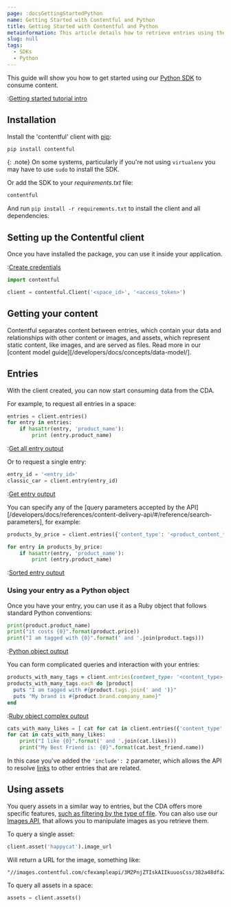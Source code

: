 ```yaml
---
page: :docsGettingStartedPython
name: Getting Started with Contentful and Python
title: Getting Started with Contentful and Python
metainformation: This article details how to retrieve entries using the Python CDA SDK.
slug: null
tags:
  - SDKs
  - Python
---
```


This guide will show you how to get started using our [Python SDK](https://github.com/contentful/contentful.py) to consume content.

:[Getting started tutorial intro](../../_partials/getting-started-intro.md)

## Installation

Install the 'contentful' client with [pip](https://pypi.python.org/pypi/pip):

```bash
pip install contentful
```

{: .note}
On some systems, particularly if you're not using `virtualenv` you may have to use `sudo` to install the SDK.

Or add the SDK to your _requirements.txt_ file:

```python
contentful
```

And run `pip install -r requirements.txt` to install the client and all dependencies.

## Setting up the Contentful client

Once you have installed the package, you can use it inside your application.

:[Create credentials](../../_partials/credentials.md)

```python
import contentful

client = contentful.Client('<space_id>', '<access_token>')
```

## Getting your content

Contentful separates content between entries, which contain your data and relationships with other content or images, and assets, which represent static content, like images, and are served as files. Read more in our [content model guide][/developers/docs/concepts/data-model/].

## Entries

With the client created, you can now start consuming data from the CDA.

For example, to request all entries in a space:

```python
entries = client.entries()
for entry in entries:
    if hasattr(entry, 'product_name'):
        print (entry.product_name)
```

:[Get all entry output](../../_partials/get-all-entry-output.md)


Or to request a single entry:

```python
entry_id = '<entry_id>'
classic_car = client.entry(entry_id)
```

:[Get entry output](../../_partials/get-entry-output.md)

You can specify any of the [query parameters accepted by the API][/developers/docs/references/content-delivery-api/#/reference/search-parameters], for example:


```python
products_by_price = client.entries({'content_type': '<product_content_type_id>', 'order': 'fields.price'})

for entry in products_by_price:
    if hasattr(entry, 'product_name'):
        print (entry.product_name)
```

:[Sorted entry output](../../_partials/sorted-entries-out.md)

### Using your entry as a Python object

Once you have your entry, you can use it as a Ruby object that follows standard Python conventions:

```python
print(product.product_name)
print("it costs {0}".format(product.price))
print("I am tagged with {0}".format(' and '.join(product.tags)))
```

:[Python object output](../../_partials/ruby-python-object-output.md)

You can form complicated queries and interaction with your entries:

~~~ruby
products_with_many_tags = client.entries(content_type: '<content_type>', include: 2).select { |product| product.tags.size > 2 }
products_with_many_tags.each do |product|
  puts "I am tagged with #{product.tags.join(' and ')}"
  puts "My brand is #{product.brand.company_name}"
end
~~~

:[Ruby object complex output](../../_partials/ruby-object-complex-output.md)


```python
cats_with_many_likes = [ cat for cat in client.entries({'content_type': 'cat', 'include': 2}) if cat.likes.size > 1 ]
for cat in cats_with_many_likes:
    print("I like {0}".format(' and '.join(cat.likes)))
    print("My Best Friend is: {0}".format(cat.best_friend.name))
```

In this case you've added the `'include': 2` parameter, which allows the API to resolve [links][2] to other entries that are related.

## Using assets

You query assets in a similar way to entries, but the CDA offers more specific features, [such as filtering by the type of file](/developers/docs/references/content-delivery-api/#/reference/search-parameters/filtering-assets-by-mime-type/). You can also use our [Images API](/developers/docs/references/images-api/), that allows you to manipulate images as you retrieve them.

To query a single asset:

```python
client.asset('happycat').image_url
```

Will return a URL for the image, something like:

    "//images.contentful.com/cfexampleapi/3MZPnjZTIskAIIkuuosCss/382a48dfa2cb16c47aa2c72f7b23bf09/happycatw.jpg"

To query all assets in a space:

```python
assets = client.assets()
```

[2]: /developers/docs/concepts/links/

[3]: /developers/docs/concepts/data-model/
